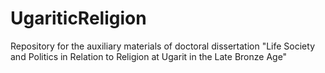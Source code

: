 # UgariticReligion
Repository for the auxiliary materials of doctoral dissertation "Life Society and Politics in Relation to Religion at Ugarit in the Late Bronze Age"
